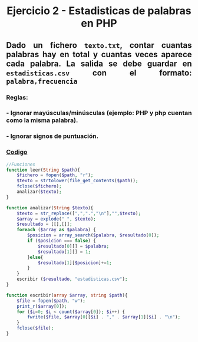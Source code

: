 <div align="center">

# Ejercicio 2 - Estadisticas de palabras en PHP

<div align="justify">

## Dado un fichero `texto.txt`, contar cuantas palabras hay en total y cuantas veces aparece cada palabra. La salida se debe guardar en `estadisticas.csv` con el formato: `palabra,frecuencia`

### Reglas: 
### - Ignorar mayúsculas/minúsculas (ejemplo: PHP y php cuentan como la misma palabra).
### - Ignorar signos de puntuación.


### [Codigo](https://github.com/ATPRodriguez/AED/tree/main/Archivos-en-php/src/public/Ejercicio2)
```php
//Funciones
function leer(String $path){
    $fichero = fopen($path, "r");
    $texto = strtolower(file_get_contents($path));
    fclose($fichero);
    analizar($texto);
}

function analizar(String $texto){
    $texto = str_replace([",",".","\n"],"",$texto);
    $array = explode(" ", $texto);
    $resultado = [[],[]];
    foreach ($array as $palabra) {
        $posicion = array_search($palabra, $resultado[0]);
        if ($posicion === false) {
            $resultado[0][] = $palabra; 
            $resultado[1][] = 1;
        }else{
            $resultado[1][$posicion]+=1;
        }     
    }
    escribir ($resultado, "estadisticas.csv");
}

function escribir(array $array, string $path){
    $file = fopen($path, "w");
    print_r($array[0]);
    for ($i=0; $i < count($array[0]); $i++) { 
        fwrite($file, $array[0][$i] . "," . $array[1][$i] . "\n");
    }
    fclose($file);
}
```

</div>

</div>